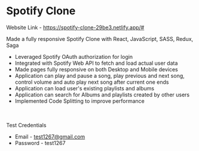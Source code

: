 # Spotify Clone

Website Link - https://spotify-clone-29be3.netlify.app/#

Made a fully responsive Spotify Clone with React, JavaScript, SASS, Redux, Saga

- Leveraged Spotify OAuth authorization for login
- Integrated with Spotify Web API to fetch and load actual user data
- Made pages fully responsive on both Desktop and Mobile devices
- Application can play and pause a song, play previous and next song, control volume and auto play next song after current one ends
- Application can load user's existing playlists and albums
- Application can search for Albums and playlists created by other users
- Implemented Code Splitting to improve performance

<br></br>
Test Credentials

- Email - test1267@gmail.com
- Password - test1267
